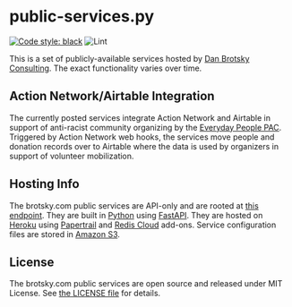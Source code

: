 # public-services.py

[![Code style: black](https://img.shields.io/badge/code%20style-black-000000.svg)](https://github.com/psf/black)
![Lint](https://github.com/brotskydotcom/public-services.py/workflows/Lint/badge.svg)

This is a set of publicly-available services hosted by [Dan Brotsky Consulting](https://brotsky.com).  The exact functionality varies over time.

## Action Network/Airtable Integration

The currently posted services integrate Action Network and Airtable in support of anti-racist community organizing by the [Everyday People PAC](https://everydaypeoplepac.org/).  Triggered by Action Network web hooks, the services move people and donation records over to Airtable where the data is used by organizers in support of volunteer mobilization.

## Hosting Info

The brotsky.com public services are API-only and are rooted at [this endpoint](https://public-services.brotsky.com).  They are built in [Python](https://python.org) using [FastAPI](https://pypi.org/project/fastapi/).  They are hosted on [Heroku](https://heroku.com) using [Papertrail](https://elements.heroku.com/addons/papertrail) and [Redis Cloud](https://elements.heroku.com/addons/rediscloud) add-ons.  Service configuration files are stored in [Amazon S3](https://aws.amazon.com/s3/).

## License

The brotsky.com public services are open source and released under MIT License.  See [the LICENSE file](LICENSE) for details.